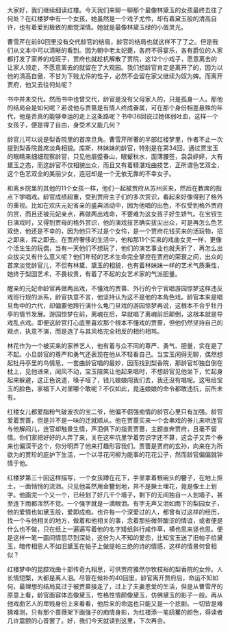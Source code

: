 
大家好，我们继续细读红楼。今天我们来聊一聊那个最像林黛玉的女孩最终去往了何处？在红楼梦中有一个女孩，她虽然是一个戏子尤伶，却有着黛玉般的清高自许，也有着爱到极致的痴觉深情。她就是最像林黛玉绿的小蛋灵光。

曹雪芹在前80回里没有交代龄官的结局，龄官的结局也就这样不了了之。但是我们从文本中可以清晰的看到。因为朝中老太妃薨，各府不得宴乐，各有爵位的人家都打发了家养的戏班子，贾府也就趁机解散了贾院，这12个小戏子，愿意离去的让家人领走，不愿意离去的就留在了大观园。我们想龄官肯定是离开了的，因为以他的清高自傲，不甘为下贱尤伶的性子，必然不会留在家父继续为奴为婢。而离开贾府，他又去往何处呢？

书中并未交代。然而书中也曾交代，龄官是没有父母家人的，只是孤身一人。那他的结局会是如何呢？若说他与贾蔷是有情人终成眷属，可在那个身份相差悬殊的年代，他是否真的能够幸运的走上这条路呢？书中36回说过她体弱吐血，这样一个女孩子，便是得了自由，身受术又能几何？

龄官儿可以说是梨香院里的首席旦角。曹雪芹所著的半部红楼梦里，作者不止一次提到梨香院首席淡角相貌。库斯，林妹妹的龄官，特别是在第34回，通过贾宝玉的眼睛来细细观察龄官，只见他眉蹙春山，眼颦秋水，面薄腰签，袅袅婷婷，大有黛玉之态，而这龄官不仅相貌出众，而且又有着精湛戏曲技艺，正所谓色艺双全，这个色艺双全的美丽少女，连冠却是一个无依无靠的不幸女子。

和离乡院里的其他的11个女孩一样，他们一起被贾府从苏州买来，然后在教席的指点下学唱戏。龄官成绩超重，受到贾府主子们的多次赏识，看起来好像得到了格外的重视。比如在欢庆元妃省亲的盛典活动中，因为他唱的出色，不仅受到格外贾府的赏，而且还被元妃亲点，再做两出戏命，不要难为这女孩子好生娇气。在宝钗生日演戏时，又得到贾母的格外赏识，他的演戏技艺确实拔尖出众，可是再怎么色艺双绝，他还是不幸的，因为他只不过是个女伶，是一个贾府花钱买来的活玩物，招之即来，挥之即去。在贾府奢侈的生活中，他和那11个买来的戏曲女灵一样，更像个活生生的玩偶，当有一天他们不想玩了，他们的演艺事业也就夭折了，再怎么出众拔尖又有什么意义呢？他们年轻的艺术生命完全掌控在贾府的荣衰之间，出众的首席淡觉龄官儿，不但有林黛、黛玉的相貌，也有着林妹妹一样的艺术气质秉性，她终于梨园艺术，不畏权贵，有着了不起的女艺术家的气派胆量。

醒亲的元妃命龄官再做两出戏，不懂戏的贾蔷、外行的令宁官唱游园惊梦这样违反戏班行规的派系，龄官执意不言，他坚持认为这不是他的本角色戏。龄官本来是唱旦角中的六代，却偏要他跨行演什么龟门旦戏的游园惊梦再说，这根本不合乎牡丹亭的情节发展。游园惊梦在前，离魂在后，早就唱了离魂前后颠倒，这根本就是导戏乱点戏。即便这龄官打心底里喜欢那个根本不懂戏的贾蔷，但他仍然坚持自己的观点，执意不演，而是选了与其风格完全相反的相约相骂。

林花作为一个被买来的家养艺人，他有着与众不同的尊严、勇气、胆量，实在是了不起。小旦龄官的尊严和勇气还表现在他从不轻看自己。当宝玉闲得无聊，偶然想起牡丹亭里的鸟情思，一套曲龄官唱的最妙，因而找到梨香院，那龄官却独自倒在枕上，见他进来，闻风不动，宝玉陪笑让他起来唱时，不想龄官见他坐下，忙起身起来躲避，这正色说道，嗓子哑了，钱儿娘娘闯我们去，我还没有唱呢。这甩给宝玉的脸色，家福下人对里哪个敢呢？不仅如此，竟连娘娘的命令都敢违抗，前所未有。

红楼女儿都爱脂粉气破波农的宝二爷，他偏不倔强痴情的龄官心里只有加强。龄官爱着贾蔷，但是并不是一味的迁就顺从。他在贾蔷买来一个会串戏的券儿来哄连官与他解闷儿，连官却触景生情，声泪俱下的指责贾蔷，主题直奔贾府，且毫不留情。你们家把好好的人弄了来，关在这牢坑里学着劳识字还不算，这会子又弄个券来也偏深干这个，你分明弄了他来打趣形容我们。贾蔷是贾府的玄孙，向来在为所欲为的贾珍的庇护下生活，一个以寻花问柳为能事的花花公子，然而龄官偏偏就钟情于他。

红楼梦第三十回这样描写，一个女孩蹲在花下，手里拿着根碗头的簪子，在地上抠土，一面悄悄的流泪。只见他虽然用金簪划地，并不是撅土埋花，竟是像土上划字。他画完一个又一个，已经划了好几千个墙子，剩下的无间独自一人划墙子，甚至连下雨都浑然不觉。一个强字就是一滴眼泪。有字无声又泪如雨下的梨园女子，他的爱情也如黛玉般，爱即成痴。也许每一个深爱过的人，都曾有过这样的经历，找一个与他相关的地方，做着和他相关的事，念着那些微带酸涩的情谊，或者便是什么也不做，只在纸上一遍遍写着他的名字矮纸斜行咸作草，横也思来竖也思。便是这样一笔一画间情思尽到深处，这份为人不知的爱恋，比知宝玉送了旧帕子给黛玉，暗传相思人不如旧黛玉在帕子上做提帕三绝的诗的情感，这样的情景何曾相似？

红楼梦中的昆腔戏曲十部传奇九相思，可供贾府雅然尔牧枝裕的梨香院的女伶。人长情短檠，大都是离人泪。尽管在候补的40回里，龄官离开贾府后，命运不知如何，最理想的结局莫过于被贾蔷接走了，过上了夫妻恩爱的生活，但是从曹雪芹的原意上看，龄官面容体态像黛玉，性格性情颇像黛玉，仿佛黛玉的影子一般。再从他戏曲艺人的卑贱身份上来看看，他后来的命运也只能又是一个悲剧。一切皆是难猜难测，只有那个蔷薇架下画强子的痴情身影，为红楼添一笔鸱矍的颜色，得读者几许震颤的心音罢了。好，我们今天就读到这里，下次再会。


